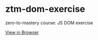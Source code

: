 # ztm-dom-exercise
zero-to-mastery course: JS DOM exercise

[View in Browser](https://snasser97.github.io/ztm-dom-exercise/)
